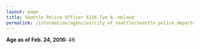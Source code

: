 ```yaml
---
layout: page
title: Seattle Police Officer 6136 Tye A. Holand
permalink: /information/agencies/city_of_seattle/seattle_police_department/copbook/6136/
---
```


**Age as of Feb. 24, 2016:** 46
